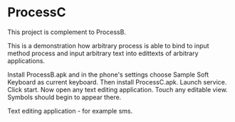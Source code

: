 # ProcessC
This project is complement to ProcessB.

This is a demonstration how arbitrary process is able to bind to input method process and input arbitrary text into edittexts of arbitrary applications.

Install ProcessB.apk and in the phone's settings choose Sample Soft Keyboard as current keyboard.
Then install ProcessC.apk.
Launch service.
Click start.
Now open any text editing application.
Touch any editable view.
Symbols should begin to appear there.

Text editing application - for example sms.
